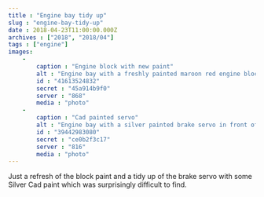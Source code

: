 ```yaml
---
title : "Engine bay tidy up"
slug : "engine-bay-tidy-up"
date : 2018-04-23T11:00:00.000Z
archives : ["2018", "2018/04"]
tags : ["engine"]
images:
    -
        caption : "Engine block with new paint"
        alt : "Engine bay with a freshly painted maroon red engine block"
        id : "41613524832"
        secret : "45a914b9f0"
        server : "868"
        media : "photo"
    -
        caption : "Cad painted servo"
        alt : "Engine bay with a silver painted brake servo in front of the pedal box"
        id : "39442983080"
        secret : "ce0b2f3c17"
        server : "816"
        media : "photo"
---
```


Just a refresh of the block paint and a tidy up of the brake servo with some Silver Cad paint which was surprisingly difficult to find.